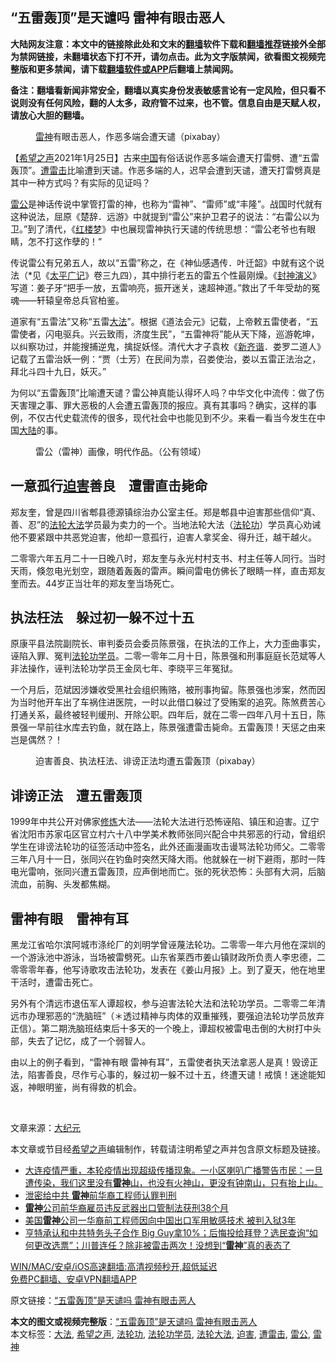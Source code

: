  <h2>“五雷轰顶”是天谴吗 雷神有眼击恶人</h2> <p class="notice"><b>大陆网友注意：本文中的链接除此处和文末的<a href="https://github.com/bannedbook/fanqiang" >翻墙</a>软件下载和<a href="https://github.com/killgcd/justmysocks/blob/master/README.md">翻墙推荐</a>链接外全部为禁网链接，未翻墙状态下打不开，请勿点击。此为文字版禁闻，欲看图文视频完整版和更多禁闻，请下载<a href="https://github.com/bannedbook/fanqiang">翻墙软件或APP</a>后翻墙上禁闻网。</p><p>备注：翻墙看新闻非常安全，翻墙以真实身份发表敏感言论有一定风险，但只看不说则没有任何风险，翻的人太多，政府管不过来，也不管。信息自由是天赋人权，请放心大胆的翻墙。</b></p>  <div class="entry"> <figure> <p><figcaption><a href="https://www.bannedbook.org/bnews/tag/%E9%9B%B7%E7%A5%9E/" class="st_tag internal_tag" rel="tag" title="标签 雷神 下的日志">雷神</a>有眼击恶人，作恶多端会遭天谴（pixabay）</figcaption></figure> <p>【<span class='wp_keywordlink_affiliate'><a href="https://www.soundofhope.org" title="希望之声" target="_blank">希望之声</a></span>2021年1月25日】古来<span class='wp_keywordlink_affiliate'><a href="https://www.bannedbook.org/" title="中国" target="_blank">中国</a></span>有俗话说作恶多端会遭天打雷劈、遭“五雷轰顶”。<a href="https://www.bannedbook.org/bnews/tag/%E9%81%AD%E9%9B%B7%E5%87%BB/" class="st_tag internal_tag" rel="tag" title="标签 遭雷击 下的日志">遭雷击</a>比喻遭到天谴。作恶多端的人，迟早会遭到天谴，遭天打雷劈真是其中一种方式吗？有实际的见证吗？</p> <p><a href="https://www.bannedbook.org/bnews/tag/%E9%9B%B7%E5%85%AC/" class="st_tag internal_tag" rel="tag" title="标签 雷公 下的日志">雷公</a>是神话传说中掌管打雷的神，也称为“雷神”、“雷师”或“丰隆”。战国时代就有这种说法，屈原《楚辞．远游》中就提到“雷公”来护卫君子的说法：“右雷公以为卫。”到了清代，《<span class='wp_keywordlink'><a href="https://www.bannedbook.org/forum3/topic58.html" title="红楼梦-谁解其中意" target="_blank">红楼梦</a></span>》中也展现雷神执行天谴的传统思想：“雷公老爷也有眼睛，怎不打这作孽的！”</p> <p>传说雷公有兄弟五人，故以“五雷”称之，在《神仙感遇传．叶迁韶》中就有这个说法（*见《<span class='wp_keywordlink'><a href="https://www.bannedbook.org/forum24/topic4408.html" title="《太平广记》全500卷" target="_blank">太平广记</a></span>》卷三九四），其中排行老五的雷五个性最刚燥。《<span class='wp_keywordlink'><a href="https://www.bannedbook.org/forum3/topic6139.html" title="《封神演义》" target="_blank">封神演义</a></span>》写道：姜子牙“把手一放，五雷响亮，振开迷关，速超神道。”救出了千年受劫的冤魂——轩辕皇帝总兵官柏鉴。</p> <p>道家有“五雷法”又称“五雷<a href="https://www.bannedbook.org/bnews/tag/%E5%A4%A7%E6%B3%95/" class="st_tag internal_tag" rel="tag" title="标签 大法 下的日志">大法</a>”。根据《道法会元》记载，上帝敕五雷使者，“五雷使者，闪电驱兵。兴云致雨，济度生民”，“五雷神将”能从天下降，巡游乾坤，以纠察功过，并能搜捕逆鬼，擒捉妖怪。清代大才子袁枚《<span class='wp_keywordlink'><a href="https://www.bannedbook.org/forum5/topic5990.html" title="《新齐谐》" target="_blank">新齐谐</a></span>．娄罗二道人》记载了五雷治妖一例：“贾（士芳）在民间为祟，召娄使治，娄以五雷正法治之，拜北斗四十九日，妖灭。”</p>  <p>为何以“五雷轰顶”比喻遭天谴？雷公神真能认得坏人吗？中华文化中流传：做了伤天害理之事、罪大恶极的人会遭五雷轰顶的报应。真有其事吗？确实，这样的事例，不仅古代史载流传的很多，现代社会中也能见到不少。来看一看当今发生在中国<span class='wp_keywordlink_affiliate'><a href="https://www.bannedbook.org/" title="大陆" target="_blank">大陆</a></span>的事。</p> <figure><figcaption>雷公（雷神）画像，明代作品。（公有领域）</figcaption></figure> <h2><strong>一意孤行<a href="https://www.bannedbook.org/bnews/tag/%e8%bf%ab%e5%ae%b3/" class="st_tag internal_tag" rel="tag" title="标签 迫害 下的日志">迫害</a>善良　遭雷直击毙命</strong></h2> <p>郑友奎，曾是四川省郫县德源镇综治办公室主任。郑是郫县中迫害那些信仰“真、善、忍”的<a href="https://www.bannedbook.org/bnews/tag/%e6%b3%95%e8%bd%ae%e5%a4%a7%e6%b3%95/" class="st_tag internal_tag" rel="tag" title="标签 法轮大法 下的日志">法轮大法</a>学员最为卖力的一个。当地法轮大法（<a href="https://www.bannedbook.org/bnews/tag/%e6%b3%95%e8%bd%ae%e5%8a%9f/" class="st_tag internal_tag" rel="tag" title="标签 法轮功 下的日志">法轮功</a>）学员真心劝诫他不要紧跟中共恶党迫害，他却一意孤行，迫害人拿奖金、得升迁，越干越火。</p> <p>二零零六年五月二十一日晚八时，郑友奎与永光村村支书、村主任等人同行。当时天雨，倏忽电光划空，跟随着轰轰的雷声。瞬间雷电仿佛长了眼睛一样，直击郑友奎而去。44岁正当壮年的郑友奎当场死亡。</p> <h2><strong>执法枉法　躲过初一躲不过十五　</strong></h2> <p>原康平县法院副院长、审判委员会委员陈景强，在执法的工作上，大力歪曲事实，诬陷入罪、冤判<a href="https://www.bannedbook.org/bnews/tag/%e6%b3%95%e8%bd%ae%e5%8a%9f%e5%ad%a6%e5%91%98/" class="st_tag internal_tag" rel="tag" title="标签 法轮功学员 下的日志">法轮功学员</a>。二零一零年二月十日，陈景强和刑事庭庭长范斌等人非法操作，诬判法轮功学员王金凤七年、李晓平三年冤狱。</p>  <p>一个月后，范斌因涉嫌收受黑社会组织贿赂，被刑事拘留。陈景强也涉案，然而因为当时他开车出了车祸住进医院，一时以此借口躲过了受贿案的追究。陈煞费苦心打通关系，最终被轻判缓刑、开除公职。四年后，就在二零一四年八月十五日，陈景强一早前往水库去钓鱼，就在路上，陈景强遭雷击毙命。五雷轰顶！天惩之由来岂是偶然？！</p> <figure><figcaption>迫害善良、执法枉法、诽谤正法均遭五雷轰顶（pixabay）</figcaption></figure> <h2><strong>诽谤正法　遭五雷轰顶</strong></h2> <p>1999年中共公开对佛家<span class='wp_keywordlink'><a href="https://www.qi-gong.me/" title="气功修炼网" target="_blank">修炼</a></span>大法——法轮大法进行恐怖诬陷、镇压和迫害。辽宁省沈阳市苏家屯区官立村六十八中学美术教师张同兴配合中共邪恶的行动，曾组织学生在诽谤法轮功的征签活动中签名，此外还画漫画攻击谩骂法轮功师父。二零零三年八月十一日，张同兴在钓鱼时突然天降大雨。他就躲在一树下避雨，那时一阵电光雷响，张同兴遭五雷轰顶，应声倒地而亡。张的死状恐怖：头部有大洞，后脑流血，前胸、头发都焦糊。</p> <h2><strong>雷神有眼　雷神有耳</strong></h2> <p>黑龙江省哈尔滨阿城市涤纶厂的刘明学曾诬蔑法轮功。二零零一年六月他在深圳的一个游泳池中游泳，当场被雷劈死。山东省莱西市姜山镇财政所负责人李忠德，二零零零年春，他写诗歌攻击法轮功，发表在《姜山月报》上。到了夏天，他在地里干活时，遭雷击死亡。</p> <p>另外有个清远市退伍军人谭超权，参与迫害法轮大法和法轮功学员。二零零二年清远市办理邪恶的“洗脑班”（＊透过精神与肉体的双重摧残，要强迫法轮功学员放弃正信）。第二期洗脑班结束后十多天的一个晚上，谭超权被雷电击倒的大树打中头部，失去了记忆，成了一个弱智人。</p>  <p>由以上的例子看到，“雷神有眼 雷神有耳”，五雷使者执天法拿恶人是真！毁谤正法，陷害善良，尽作亏心事的，躲过初一躲不过十五，终遭天谴！戒慎！迷途能知返，神眼明鉴，尚有得救的机会。</p> <p> </p> <p>文章来源：<span class='wp_keywordlink_affiliate'><a href="http://www.epochtimes.com/" title="大纪元" target="_blank">大纪元</a></span></p> <p>本文章或节目经<a href="https://www.bannedbook.org/bnews/tag/%e5%b8%8c%e6%9c%9b%e4%b9%8b%e5%a3%b0/" class="st_tag internal_tag" rel="tag" title="标签 希望之声 下的日志">希望之声</a>编辑制作，转载请注明希望之声并包含原文标题及链接。</p>  <ul class='op-related-articles' title='相关阅读'> <li><a href='https://www.bannedbook.org/bnews/bannedvideo/20210108/1463525.html' target='_blank'>大连疫情严重，本轮疫情出现超级传播现象。一小区喇叭广播警告市民：一旦遭传染，我们这里没有<b>雷神</b>山，也没有火神山，更没有钟南山，只有抬上山。</a></li> <li><a href='https://www.bannedbook.org/bnews/bannedvideo/20201120/1433781.html' target='_blank'>泄密给中共 <b>雷神</b>前华裔工程师认罪判刑</a></li> <li><a href='https://www.bannedbook.org/bnews/headline/20201119/1433216.html' target='_blank'><b>雷神</b>公司前华裔雇员违反武器出口管制法获刑38个月</a></li> <li><a href='https://www.bannedbook.org/bnews/headline/20201119/1433175.html' target='_blank'>美国<b>雷神</b>公司一华裔前工程师因向中国出口军用敏感技术 被判入狱3年</a></li> <li><a href='https://www.bannedbook.org/bnews/bannedvideo/20201028/1421757.html' target='_blank'>亨特承认和中共特务头子合作 Big Guy拿10%；后悔投给拜登？选民查询“如何更改选票”；川普连任？除非被雷击两次！没想到“<b>雷神</b>”真的表态了</a></li> </ul> <p class="texttj"> <a href="https://github.com/bannedbook/fanqiang/wiki/V2ray%E6%9C%BA%E5%9C%BA" target="_blank">WIN/MAC/安卓/iOS高速翻墙:高清视频秒开,超低延迟</a><br/> <a href="https://github.com/bannedbook/fanqiang/wiki/%E7%A6%81%E9%97%BB%E7%BD%91%E5%AE%89%E5%8D%93%E7%BF%BB%E5%A2%99%E6%96%B0%E9%97%BBAPP" target="_blank">免费PC翻墙、安卓VPN翻墙APP</a></p><p>原文链接：<a class="src_link"  href="https://www.soundofhope.org/post/467690" target="_blank">“五雷轰顶”是天谴吗 雷神有眼击恶人</a></p><a name='sharetosocial'></a>       <div><b>本文的图文或视频完整版</b>：<a href='https://www.bannedbook.org/bnews/comments/20210126/1475032.html'>“五雷轰顶”是天谴吗 雷神有眼击恶人</a></div>  </div><!--END ENTRY--> <div class="postfooter"> <div>本文标签：<a href="https://www.bannedbook.org/bnews/tag/%E5%A4%A7%E6%B3%95/" rel="tag">大法</a>, <a href="https://www.bannedbook.org/bnews/tag/%e5%b8%8c%e6%9c%9b%e4%b9%8b%e5%a3%b0/" rel="tag">希望之声</a>, <a href="https://www.bannedbook.org/bnews/tag/%e6%b3%95%e8%bd%ae%e5%8a%9f/" rel="tag">法轮功</a>, <a href="https://www.bannedbook.org/bnews/tag/%e6%b3%95%e8%bd%ae%e5%8a%9f%e5%ad%a6%e5%91%98/" rel="tag">法轮功学员</a>, <a href="https://www.bannedbook.org/bnews/tag/%e6%b3%95%e8%bd%ae%e5%a4%a7%e6%b3%95/" rel="tag">法轮大法</a>, <a href="https://www.bannedbook.org/bnews/tag/%e8%bf%ab%e5%ae%b3/" rel="tag">迫害</a>, <a href="https://www.bannedbook.org/bnews/tag/%E9%81%AD%E9%9B%B7%E5%87%BB/" rel="tag">遭雷击</a>, <a href="https://www.bannedbook.org/bnews/tag/%E9%9B%B7%E5%85%AC/" rel="tag">雷公</a>, <a href="https://www.bannedbook.org/bnews/tag/%E9%9B%B7%E7%A5%9E/" rel="tag">雷神</a></div>  </div><!--END POSTFOOTER--> 